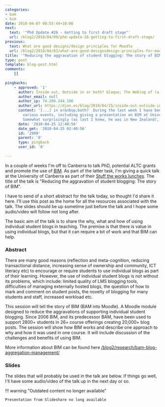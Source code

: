 ```yaml
---
categories:
- bam
- bim
date: 2010-04-07 08:55:44+10:00
next:
  text: '"Phd Update #26 - Getting to first draft stage"'
  url: /blog2/2010/04/09/phd-update-26-getting-to-first-draft-stage/
previous:
  text: What are good designs/design principles for Moodle
  url: /blog2/2010/04/03/what-are-good-designsdesign-principles-for-moodle/
title: '"Reducing the aggravation of student blogging: The story of BIM"'
type: post
template: blog-post.html
comments:
    []
    
pingbacks:
    - approved: '1'
      author: Inside out, Outside in or both? &laquo; The Weblog of (a) David Jones
      author_email: null
      author_ip: 74.200.244.106
      author_url: https://djon.es/blog/2010/04/25/inside-out-outside-in-or-both/
      content: '[...] in or&nbsp;both?  During the last week I have been in Canberra for
        various events, including giving a presentation on BIM at University of Canberra.
        Somewhat surprisingly (as last I knew, he was in New Zealand), [...]'
      date: '2010-04-25 12:40:56'
      date_gmt: '2010-04-25 02:40:56'
      id: '2999'
      parent: '0'
      type: pingback
      user_id: '0'
    
---
```

In a couple of weeks I'm off to Canberra to talk PhD, potential ALTC grants and promote the use of [BIM](/blog2/research/bam-blog-aggregation-management/). As part of the latter task, I'm giving a quick talk at the University of Canberra as part of their [Stuff the works lunches](http://www.canberra.edu.au/tlc/current-events). The title of the talk is "Reducing the aggravation of student blogging: The story of BIM".

I have to send of a short abstract for the talk today, so thought I'd share it here. I'll use this post as the home for all the resources associated with the talk. The slides should be up sometime just before the talk and I hope some audio/video will follow not long after.

The basic aim of the talk is to share the why, what and how of using individual student blogs in teaching. The premise is that there is value in using individual blogs, but that it can require a bit of work and that BIM can help.

### Abstract

There are many good reasons (reflection and meta-cognition, reducing transactional distance, increasing sense of ownership and community, ICT literacy etc) to encourage or require students to use individual blogs as part of their learning. However, the use of individual student blogs is not without its problems, which include: limited quality of LMS blogging tools, difficulties of managing externally hosted blogs, the question of how to mark and comment on student posts, the novelty of blogging for many students and staff, increased workload etc.

This session will tell the story of BIM (BAM into Moodle). A Moodle module designed to reduce the aggravations of supporting individual student blogging. Since 2006 BIM, and its predecessor BAM, have been used to support 2800+ students in 26+ course offerings creating 20,000+ blog posts. The session will show how BIM works and describe one approach to why and how it was used in one course. It will include discussion of the challenges and benefits of using BIM.

More information about BIM can be found here [/blog2/research/bam-blog-aggregation-management/](/blog2/research/bam-blog-aggregation-management/)

### Slides

The slides that will probably be used in the talk are below. If things go well, I'll have some audio/video of the talk up in the next day or so.


!!! warning "Outdated content no longer available"

    Presentation from Slideshare no long available

